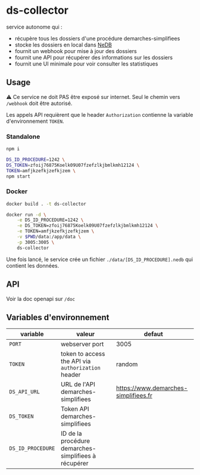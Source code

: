# ds-collector

service autonome qui :

- récupère tous les dossiers d'une procédure demarches-simplifiees
- stocke les dossiers en local dans [NeDB](https://github.com/louischatriot/nedb)
- fournit un webhook pour mise à jour des dossiers
- fournit une API pour récupérer des informations sur les dossiers
- fournit une UI minimale pour voir consulter les statistiques

## Usage

⚠ Ce service ne doit PAS être exposé sur internet. Seul le chemin vers `/webhook` doit être autorisé.

Les appels API requièrent que le header `Authorization` contienne la variable d'environnement `TOKEN`.

### Standalone

```sh
npm i

DS_ID_PROCEDURE=1242 \
DS_TOKEN=zfoij76875Koelk09U07fzefzlkjbmlkmh12124 \
TOKEN=amfjkzefkjzefkjzem \
npm start
```

### Docker

```sh
docker build . -t ds-collector

docker run -d \
    -e DS_ID_PROCEDURE=1242 \
    -e DS_TOKEN=zfoij76875Koelk09U07fzefzlkjbmlkmh12124 \
    -e TOKEN=amfjkzefkjzefkjzem \
    -v $PWD/data:/app/data \
    -p 3005:3005 \
    ds-collector
```

Une fois lancé, le service crée un fichier `./data/[DS_ID_PROCEDURE].nedb` qui contient les données.

## API

Voir la doc openapi sur `/doc`

## Variables d'environnement

| variable          | valeur                                               | defaut                               |
| ----------------- | ---------------------------------------------------- | ------------------------------------ |
| `PORT`            | webserver port                                       | 3005                                 |
| `TOKEN`           | token to access the API via `authorization` header   | random                               |
| `DS_API_URL`      | URL de l'API demarches-simplifiees                   | https://www.demarches-simplifiees.fr |
| `DS_TOKEN`        | Token API demarches-simplifiees                      |
| `DS_ID_PROCEDURE` | ID de la procédure demarches-simplifiees à récupérer |
